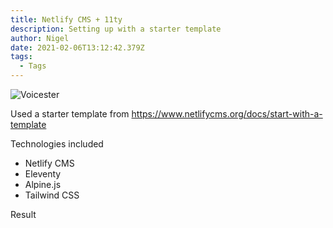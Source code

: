 ```yaml
---
title: Netlify CMS + 11ty
description: Setting up with a starter template
author: Nigel
date: 2021-02-06T13:12:42.379Z
tags:
  - Tags
---
```

![Voicester](/static/img/voicester.png)

Used a starter template from https://www.netlifycms.org/docs/start-with-a-template

Technologies included

* Netlify CMS
* Eleventy
* Alpine.js
* Tailwind CSS

Result
